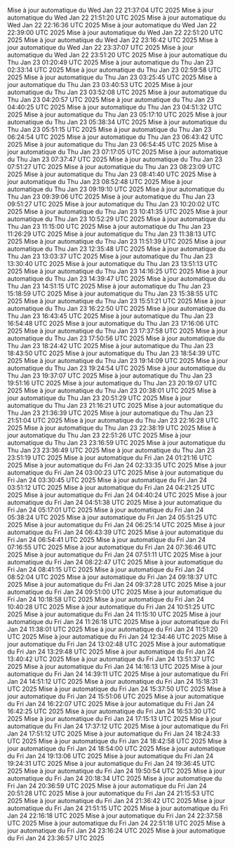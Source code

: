 Mise à jour automatique du Wed Jan 22 21:37:04 UTC 2025
Mise à jour automatique du Wed Jan 22 21:51:20 UTC 2025
Mise à jour automatique du Wed Jan 22 22:16:36 UTC 2025
Mise à jour automatique du Wed Jan 22 22:39:00 UTC 2025
Mise à jour automatique du Wed Jan 22 22:51:20 UTC 2025
Mise à jour automatique du Wed Jan 22 23:16:42 UTC 2025
Mise à jour automatique du Wed Jan 22 23:37:07 UTC 2025
Mise à jour automatique du Wed Jan 22 23:51:20 UTC 2025
Mise à jour automatique du Thu Jan 23 01:20:49 UTC 2025
Mise à jour automatique du Thu Jan 23 02:33:14 UTC 2025
Mise à jour automatique du Thu Jan 23 02:59:58 UTC 2025
Mise à jour automatique du Thu Jan 23 03:25:45 UTC 2025
Mise à jour automatique du Thu Jan 23 03:40:53 UTC 2025
Mise à jour automatique du Thu Jan 23 03:52:08 UTC 2025
Mise à jour automatique du Thu Jan 23 04:20:57 UTC 2025
Mise à jour automatique du Thu Jan 23 04:40:25 UTC 2025
Mise à jour automatique du Thu Jan 23 04:51:32 UTC 2025
Mise à jour automatique du Thu Jan 23 05:17:10 UTC 2025
Mise à jour automatique du Thu Jan 23 05:38:34 UTC 2025
Mise à jour automatique du Thu Jan 23 05:51:15 UTC 2025
Mise à jour automatique du Thu Jan 23 06:24:54 UTC 2025
Mise à jour automatique du Thu Jan 23 06:43:42 UTC 2025
Mise à jour automatique du Thu Jan 23 06:54:45 UTC 2025
Mise à jour automatique du Thu Jan 23 07:17:05 UTC 2025
Mise à jour automatique du Thu Jan 23 07:37:47 UTC 2025
Mise à jour automatique du Thu Jan 23 07:51:27 UTC 2025
Mise à jour automatique du Thu Jan 23 08:23:09 UTC 2025
Mise à jour automatique du Thu Jan 23 08:41:40 UTC 2025
Mise à jour automatique du Thu Jan 23 08:52:48 UTC 2025
Mise à jour automatique du Thu Jan 23 09:19:10 UTC 2025
Mise à jour automatique du Thu Jan 23 09:39:06 UTC 2025
Mise à jour automatique du Thu Jan 23 09:51:27 UTC 2025
Mise à jour automatique du Thu Jan 23 10:20:02 UTC 2025
Mise à jour automatique du Thu Jan 23 10:41:35 UTC 2025
Mise à jour automatique du Thu Jan 23 10:52:29 UTC 2025
Mise à jour automatique du Thu Jan 23 11:15:00 UTC 2025
Mise à jour automatique du Thu Jan 23 11:26:29 UTC 2025
Mise à jour automatique du Thu Jan 23 11:38:13 UTC 2025
Mise à jour automatique du Thu Jan 23 11:51:39 UTC 2025
Mise à jour automatique du Thu Jan 23 12:35:48 UTC 2025
Mise à jour automatique du Thu Jan 23 13:03:37 UTC 2025
Mise à jour automatique du Thu Jan 23 13:30:40 UTC 2025
Mise à jour automatique du Thu Jan 23 13:51:13 UTC 2025
Mise à jour automatique du Thu Jan 23 14:16:25 UTC 2025
Mise à jour automatique du Thu Jan 23 14:39:47 UTC 2025
Mise à jour automatique du Thu Jan 23 14:51:15 UTC 2025
Mise à jour automatique du Thu Jan 23 15:18:59 UTC 2025
Mise à jour automatique du Thu Jan 23 15:38:55 UTC 2025
Mise à jour automatique du Thu Jan 23 15:51:21 UTC 2025
Mise à jour automatique du Thu Jan 23 16:22:50 UTC 2025
Mise à jour automatique du Thu Jan 23 16:43:45 UTC 2025
Mise à jour automatique du Thu Jan 23 16:54:48 UTC 2025
Mise à jour automatique du Thu Jan 23 17:16:06 UTC 2025
Mise à jour automatique du Thu Jan 23 17:37:58 UTC 2025
Mise à jour automatique du Thu Jan 23 17:50:56 UTC 2025
Mise à jour automatique du Thu Jan 23 18:24:42 UTC 2025
Mise à jour automatique du Thu Jan 23 18:43:50 UTC 2025
Mise à jour automatique du Thu Jan 23 18:54:39 UTC 2025
Mise à jour automatique du Thu Jan 23 19:14:09 UTC 2025
Mise à jour automatique du Thu Jan 23 19:24:54 UTC 2025
Mise à jour automatique du Thu Jan 23 19:37:07 UTC 2025
Mise à jour automatique du Thu Jan 23 19:51:16 UTC 2025
Mise à jour automatique du Thu Jan 23 20:19:07 UTC 2025
Mise à jour automatique du Thu Jan 23 20:38:01 UTC 2025
Mise à jour automatique du Thu Jan 23 20:51:29 UTC 2025
Mise à jour automatique du Thu Jan 23 21:16:21 UTC 2025
Mise à jour automatique du Thu Jan 23 21:36:39 UTC 2025
Mise à jour automatique du Thu Jan 23 21:51:04 UTC 2025
Mise à jour automatique du Thu Jan 23 22:16:28 UTC 2025
Mise à jour automatique du Thu Jan 23 22:38:19 UTC 2025
Mise à jour automatique du Thu Jan 23 22:51:26 UTC 2025
Mise à jour automatique du Thu Jan 23 23:16:59 UTC 2025
Mise à jour automatique du Thu Jan 23 23:36:49 UTC 2025
Mise à jour automatique du Thu Jan 23 23:51:19 UTC 2025
Mise à jour automatique du Fri Jan 24 01:21:16 UTC 2025
Mise à jour automatique du Fri Jan 24 02:33:35 UTC 2025
Mise à jour automatique du Fri Jan 24 03:00:23 UTC 2025
Mise à jour automatique du Fri Jan 24 03:30:45 UTC 2025
Mise à jour automatique du Fri Jan 24 03:51:12 UTC 2025
Mise à jour automatique du Fri Jan 24 04:21:25 UTC 2025
Mise à jour automatique du Fri Jan 24 04:40:24 UTC 2025
Mise à jour automatique du Fri Jan 24 04:51:38 UTC 2025
Mise à jour automatique du Fri Jan 24 05:17:01 UTC 2025
Mise à jour automatique du Fri Jan 24 05:38:24 UTC 2025
Mise à jour automatique du Fri Jan 24 05:51:25 UTC 2025
Mise à jour automatique du Fri Jan 24 06:25:14 UTC 2025
Mise à jour automatique du Fri Jan 24 06:43:39 UTC 2025
Mise à jour automatique du Fri Jan 24 06:54:41 UTC 2025
Mise à jour automatique du Fri Jan 24 07:16:55 UTC 2025
Mise à jour automatique du Fri Jan 24 07:36:46 UTC 2025
Mise à jour automatique du Fri Jan 24 07:51:11 UTC 2025
Mise à jour automatique du Fri Jan 24 08:22:47 UTC 2025
Mise à jour automatique du Fri Jan 24 08:41:15 UTC 2025
Mise à jour automatique du Fri Jan 24 08:52:04 UTC 2025
Mise à jour automatique du Fri Jan 24 09:18:37 UTC 2025
Mise à jour automatique du Fri Jan 24 09:37:28 UTC 2025
Mise à jour automatique du Fri Jan 24 09:51:00 UTC 2025
Mise à jour automatique du Fri Jan 24 10:18:58 UTC 2025
Mise à jour automatique du Fri Jan 24 10:40:28 UTC 2025
Mise à jour automatique du Fri Jan 24 10:51:25 UTC 2025
Mise à jour automatique du Fri Jan 24 11:15:10 UTC 2025
Mise à jour automatique du Fri Jan 24 11:26:18 UTC 2025
Mise à jour automatique du Fri Jan 24 11:38:01 UTC 2025
Mise à jour automatique du Fri Jan 24 11:51:20 UTC 2025
Mise à jour automatique du Fri Jan 24 12:34:46 UTC 2025
Mise à jour automatique du Fri Jan 24 13:02:48 UTC 2025
Mise à jour automatique du Fri Jan 24 13:29:48 UTC 2025
Mise à jour automatique du Fri Jan 24 13:40:42 UTC 2025
Mise à jour automatique du Fri Jan 24 13:51:37 UTC 2025
Mise à jour automatique du Fri Jan 24 14:16:13 UTC 2025
Mise à jour automatique du Fri Jan 24 14:39:11 UTC 2025
Mise à jour automatique du Fri Jan 24 14:51:12 UTC 2025
Mise à jour automatique du Fri Jan 24 15:18:31 UTC 2025
Mise à jour automatique du Fri Jan 24 15:37:50 UTC 2025
Mise à jour automatique du Fri Jan 24 15:51:06 UTC 2025
Mise à jour automatique du Fri Jan 24 16:22:07 UTC 2025
Mise à jour automatique du Fri Jan 24 16:42:25 UTC 2025
Mise à jour automatique du Fri Jan 24 16:53:30 UTC 2025
Mise à jour automatique du Fri Jan 24 17:15:13 UTC 2025
Mise à jour automatique du Fri Jan 24 17:37:12 UTC 2025
Mise à jour automatique du Fri Jan 24 17:51:12 UTC 2025
Mise à jour automatique du Fri Jan 24 18:24:33 UTC 2025
Mise à jour automatique du Fri Jan 24 18:42:58 UTC 2025
Mise à jour automatique du Fri Jan 24 18:54:00 UTC 2025
Mise à jour automatique du Fri Jan 24 19:13:06 UTC 2025
Mise à jour automatique du Fri Jan 24 19:24:31 UTC 2025
Mise à jour automatique du Fri Jan 24 19:36:45 UTC 2025
Mise à jour automatique du Fri Jan 24 19:50:54 UTC 2025
Mise à jour automatique du Fri Jan 24 20:18:34 UTC 2025
Mise à jour automatique du Fri Jan 24 20:36:59 UTC 2025
Mise à jour automatique du Fri Jan 24 20:51:28 UTC 2025
Mise à jour automatique du Fri Jan 24 21:15:53 UTC 2025
Mise à jour automatique du Fri Jan 24 21:36:42 UTC 2025
Mise à jour automatique du Fri Jan 24 21:51:15 UTC 2025
Mise à jour automatique du Fri Jan 24 22:16:18 UTC 2025
Mise à jour automatique du Fri Jan 24 22:37:58 UTC 2025
Mise à jour automatique du Fri Jan 24 22:51:18 UTC 2025
Mise à jour automatique du Fri Jan 24 23:16:24 UTC 2025
Mise à jour automatique du Fri Jan 24 23:36:57 UTC 2025
